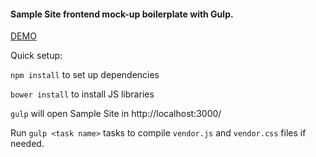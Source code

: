 #### Sample Site frontend mock-up boilerplate with Gulp. 

[DEMO](http://htmlpreview.github.io/?https://github.com/romran/sample-site/blob/master/index.html) 

Quick setup:

`npm install` to set up dependencies

`bower install` to install JS libraries

`gulp` will open Sample Site in http://localhost:3000/ 

Run `gulp <task name>` tasks to compile `vendor.js` and `vendor.css` files if needed. 

 

 
 
